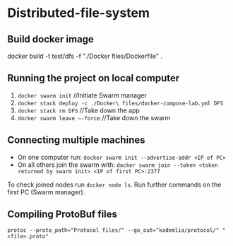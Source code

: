 # Distributed-file-system

## Build docker image
docker build -t test/dfs -f "./Docker files/Dockerfile" .

## Running the project on local computer
1. `docker swarm init` //Initiate Swarm manager
2. `docker stack deploy -c ./Docker\ files/docker-compose-lab.yml DFS`
3. `docker stack rm DFS` //Take down the app
4. `docker swarm leave –-force` //Take down the swarm

## Connecting multiple machines
+ On one computer run: `docker swarm init --advertise-addr <IP of PC>`
+ On all others join the swarm with: `docker swarm join --token <token returned by swarm init> <IP of first PC>:2377`

To check joined nodes run `docker node ls`.
Run further commands on the first PC (Swarm manager).

## Compiling ProtoBuf files
`protoc --proto_path="Protocol files/" --go_out="kademlia/protocol/" "<file>.proto"`